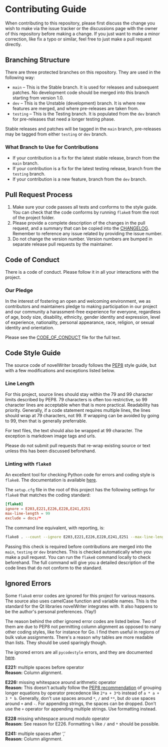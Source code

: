 # Contributing Guide

When contributing to this repository, please first discuss the change you wish to make via the
issue tracker or the discussions page with the owner of this repository before making a change. If
you just want to make a minor correction, like fix a typo or similar, feel free to just make a pull
request directly.

## Branching Structure

There are three protected branches on this repository. They are used in the following way:

* `main` – This is the Stable branch. It is used for releases and subsequent patches. No
  development code should be merged into this branch starting from version 1.0.
* `dev` – This is the Unstable (development) branch. It is where new features are merged, and where
  pre-releases are taken from.
* `testing` – This is the Testing branch. It is populated from the `dev` branch for pre-releases
  that need a longer testing phase.

Stable releases and patches will be tagged in the `main` branch, pre-releases may be tagged from
either `testing` or `dev` branch.

### What Branch to Use for Contributions

* If your contribution is a fix for the latest stable release, branch from the `main` branch.
* If your contribution is a fix for the latest testing release, branch from the `testing` branch.
* If your contribution is a new feature, branch from the `dev` branch.

## Pull Request Process

1. Make sure your code passes all tests and conforms to the style guide. You can check that the
   code conforms by running `flake8` from the root of the project folder.
2. Please provide a complete description of the changes in the pull request, and a summary that can
   be copied into the [CHANGELOG](CHANGELOG.md). Remember to reference any issue related by
   providing the issue number.
3. Do not change the version number. Version numbers are bumped in separate release pull requests
   by the maintainer.

## Code of Conduct

There is a code of conduct. Please follow it in all your interactions with the project.

### Our Pledge

In the interest of fostering an open and welcoming environment, we as contributors and maintainers
pledge to making participation in our project and our community a harassment-free experience for
everyone, regardless of age, body size, disability, ethnicity, gender identity and expression,
level of experience, nationality, personal appearance, race, religion, or sexual identity and
orientation.

Please see the [CODE_OF_CONDUCT](CODE_OF_CONDUCT.md) file for the full text.

## Code Style Guide

The source code of novelWriter broadly follows the [PEP8](https://www.python.org/dev/peps/pep-0008)
style guide, but with a few modifications and exceptions listed below.

### Line Length

For this project, source lines should stay within the 79 and 99 character limits described by PEP8.
79 characters is often too restrictive, so 99 character lines are acceptable when that is more
practical. Readability has priority. Generally, if a code statement requires multiple lines, the
lines should wrap at 79 characters, not 99. If wrapping can be avoided by going to 99, then that is
generally preferrable.

For text files, the text should also be wrapped at 99 character. The exception is markdown image
tags and urls.

Please do not submit pull requests that re-wrap existing source or text unless this has been
discussed beforehand.

### Linting with `flake8`

An excellent tool for checking Python code for errors and coding style is `flake8`. The
documentation is available [here](https://flake8.pycqa.org/en/latest/).

The `setup.cfg` file in the root of this project has the following settings for `flake8` that
matches the coding standard:
```conf
[flake8]
ignore = E203,E221,E226,E228,E241,E251
max-line-length = 99
exclude = docs/*
```

The command line equivalent, with reporting, is:
```bash
flake8 . --count --ignore E203,E221,E226,E228,E241,E251 --max-line-length=99 --show-source --statistics
```

Passing this check is required before contributions are merged into the `main`, `testing` or `dev`
branches. This is checked automatically when you make a pull request. You can run the `flake8`
command locally to check beforehand. The full command will give you a detailed description of the
code lines that do not conform to the standard.

## Ignored Errors

Some `flake8` error codes are ignored for this project for various reasons. The source also uses
camelCase function and variable names. This is the standard for the Qt libraries novelWriter
integrates with. It also happens to be the author's personal preferences. (Yay!)

The reason behind the other ignored error codes are listed below. Two of them are due to PEP8 not
permitting column alignment as opposed to many other coding styles, like for instance for Go. I
find them useful in regions of bulk value assignments. There's a reason why tables are more
readable than lists. They should be used sparingly though.

The ignored errors are all `pycodestyle` errors, and they are documented
[here](https://pycodestyle.pycqa.org/en/latest/intro.html#error-codes).

**E221:** multiple spaces before operator  
**Reason:** Column alignment.

**E226:** missing whitespace around arithmetic operator  
**Reason:** This doesn't actually follow the
[PEP8 recommendation](https://www.python.org/dev/peps/pep-0008/#other-recommendations)
of grouping longer equations by operator precedence like `2*a + 3*b` instead of `a * a + 3 * b`.
Generally, don't use spaces around `*`, `/` and `**`, but _do_ use spaces around `+` and `-`.
For appending strings, the spaces can be dropped. Don't use the `+` operator for appending multiple
strings. Use formatting instead.

**E228** missing whitespace around modulo operator  
**Reason:** See reason for E226. Formatting `%` like `/` and `*` should be possible.

**E241:** multiple spaces after ‘,’  
**Reason:** Column alignment.
